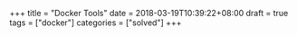 +++
title = "Docker Tools"
date = 2018-03-19T10:39:22+08:00
draft = true
tags = ["docker"]
categories = ["solved"]
+++

